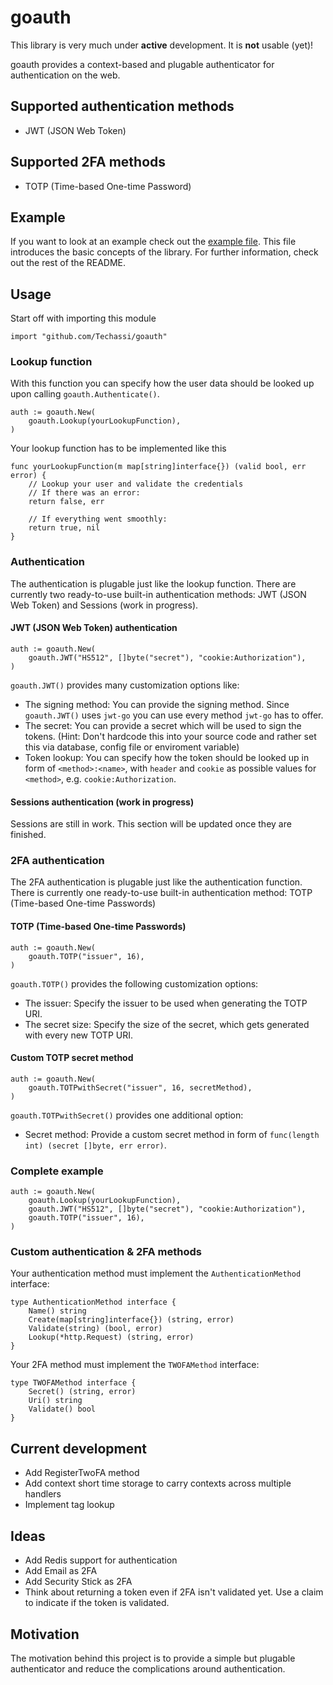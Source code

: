 # goauth

This library is very much under **active** development. It is **not** usable (yet)!

goauth provides a context-based and plugable authenticator for authentication on the web.

## Supported authentication methods

-   JWT (JSON Web Token)

## Supported 2FA methods

-   TOTP (Time-based One-time Password)

## Example

If you want to look at an example check out the [example file](example/example.go). This file introduces the basic concepts of the library. For further information, check out the rest of the README.

## Usage

Start off with importing this module

```golang
import "github.com/Techassi/goauth"
```

### Lookup function

With this function you can specify how the user data should be looked up upon calling
`goauth.Authenticate()`.

```golang
auth := goauth.New(
	goauth.Lookup(yourLookupFunction),
)
```

Your lookup function has to be implemented like this

```golang
func yourLookupFunction(m map[string]interface{}) (valid bool, err error) {
	// Lookup your user and validate the credentials
	// If there was an error:
	return false, err

	// If everything went smoothly:
	return true, nil
}
```

### Authentication

The authentication is plugable just like the lookup function. There are currently two
ready-to-use built-in authentication methods: JWT (JSON Web Token) and Sessions (work in
progress).

#### JWT (JSON Web Token) authentication

```golang
auth := goauth.New(
	goauth.JWT("HS512", []byte("secret"), "cookie:Authorization"),
)
```

`goauth.JWT()` provides many customization options like:

-   The signing method: You can provide the signing method. Since `goauth.JWT()` uses `jwt-go` you can use every method `jwt-go` has to offer.
-   The secret: You can provide a secret which will be used to sign the tokens. (Hint: Don't hardcode this into your source code and rather set this via database, config file or enviroment variable)
-   Token lookup: You can specify how the token should be looked up in form of `<method>:<name>`, with `header` and `cookie` as possible values for `<method>`, e.g. `cookie:Authorization`.

#### Sessions authentication (work in progress)

Sessions are still in work. This section will be updated once they are finished.

### 2FA authentication

The 2FA authentication is plugable just like the authentication function. There is currently one
ready-to-use built-in authentication method: TOTP (Time-based One-time Passwords)

#### TOTP (Time-based One-time Passwords)

```golang
auth := goauth.New(
	goauth.TOTP("issuer", 16),
)
```

`goauth.TOTP()` provides the following customization options:

-   The issuer: Specify the issuer to be used when generating the TOTP URI.
-   The secret size: Specify the size of the secret, which gets generated with every new TOTP URI.

#### Custom TOTP secret method

```golang
auth := goauth.New(
	goauth.TOTPwithSecret("issuer", 16, secretMethod),
)
```

`goauth.TOTPwithSecret()` provides one additional option:

-   Secret method: Provide a custom secret method in form of `func(length int) (secret []byte, err error)`.

### Complete example

```golang
auth := goauth.New(
	goauth.Lookup(yourLookupFunction),
	goauth.JWT("HS512", []byte("secret"), "cookie:Authorization"),
	goauth.TOTP("issuer", 16),
)
```

### Custom authentication & 2FA methods

Your authentication method must implement the `AuthenticationMethod` interface:

```golang
type AuthenticationMethod interface {
	Name() string
	Create(map[string]interface{}) (string, error)
	Validate(string) (bool, error)
	Lookup(*http.Request) (string, error)
}
```

Your 2FA method must implement the `TWOFAMethod` interface:

```golang
type TWOFAMethod interface {
	Secret() (string, error)
	Uri() string
	Validate() bool
}
```

## Current development

-   Add RegisterTwoFA method
-   Add context short time storage to carry contexts across multiple handlers
-   Implement tag lookup

## Ideas

-   Add Redis support for authentication
-   Add Email as 2FA
-   Add Security Stick as 2FA
-   Think about returning a token even if 2FA isn't validated yet. Use a claim to indicate if the token is validated.

## Motivation

The motivation behind this project is to provide a simple but plugable authenticator and
reduce the complications around authentication.
